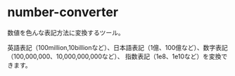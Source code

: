 # number-converter
数値を色んな表記方法に変換するツール。

英語表記（100million,10billionなど）、日本語表記（1億、100億など）、数字表記（100,000,000、10,000,000,000など）、
指数表記（1e8、1e10など）を変換できます。
